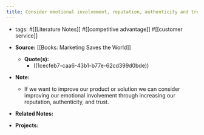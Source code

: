 ```yaml
---
title: Consider emotional involvement, reputation, authenticity and trust, in the product or service as a prime competitive advantage
---
```


- tags: #[[Literature Notes]] #[[competitive advantage]] #[[customer service]]

- **Source:** [[Books: Marketing Saves the World]]
	 - **Quote(s):**
		 - ((1cecfeb7-caa6-43b1-b77e-62cd399d0bde))

- **Note:**
	 - If we want to improve our product or solution we can consider improving our emotional involvement through increasing our reputation, authenticity, and trust. 

- **Related Notes:**

- **Projects:**
